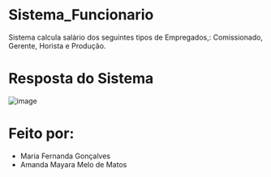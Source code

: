 # Sistema_Funcionario
Sistema calcula salário dos seguintes tipos de Empregados,: Comissionado, Gerente, Horista e Produção.

# Resposta do Sistema
![image](https://user-images.githubusercontent.com/91507393/226112105-5ffe186c-601f-4095-958e-c659d7d4a522.png)

# Feito por: 
* Maria Fernanda Gonçalves 
* Amanda Mayara Melo de Matos
